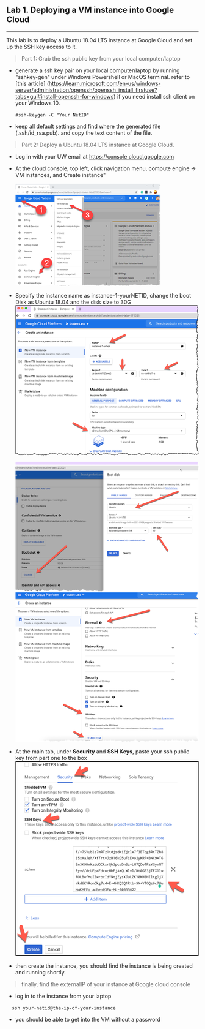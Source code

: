 ## Lab 1. Deploying a VM instance into Google Cloud
____

This lab is to deploy a Ubuntu 18.04 LTS instance at Google Cloud and set up the SSH key access to it.

>Part 1: Grab the ssh public key from your local computer/laptop

* generate a ssh key pair on your local computer/laptop by running "sshkey-gen" under Windows Powershell or MacOS terminal. refer to [this article] (https://learn.microsoft.com/en-us/windows-server/administration/openssh/openssh_install_firstuse?tabs=gui#install-openssh-for-windows) if you need install ssh client on your Windows 10.
  
  ```
  #ssh-keygen -C "Your NetID"
  ```



* keep all default settings and find where the generated file (.ssh/id_rsa.pub). and copy the text content of the file.


> Part 2: Deploy a Ubuntu 18.04 LTS instance at Google Cloud.


* Log in with your UW email at https://console.cloud.google.com

* At the cloud console, top left, click navigation menu, compute engine -> VM instances, and Create instance"

  ![Create a VM](https://github.com/alexchenuw/devopslabs/blob/main/Lab-1/lab1-1.png)

* Specify the instance name as instance-1-yourNETID, change the boot Disk as Ubuntu 18.04 and the disk size to 30G
  ![instance name and disk and key](https://github.com/alexchenuw/devopslabs/blob/main/Lab-1/lab1-2.png)
  
  ![disk to ubuntu](https://github.com/alexchenuw/devopslabs/blob/main/Lab-1/lab1-3.png)
  ![key](https://github.com/alexchenuw/devopslabs/blob/main/Lab-1/lab1-4.png)

* At the main tab, under **Security** and **SSH Keys**, paste your ssh public key from part one to the box
![add ssh key](https://github.com/alexchenuw/devopslabs/blob/main/Lab-1/ssh-gcp-key.png)

* then create the instance, you should find the instance is being created and running shortly.

> finally, find the externalIP of your instance at Google cloud console

* log in to the instance from your laptop

```
  ssh your-netid@the-ip-of-your-instance
```
* you should be able to get into the VM without a password

